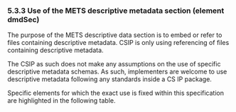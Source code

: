 ### 5.3.3 Use of the METS descriptive metadata section (element dmdSec)

The purpose of the METS descriptive data section is to embed or refer to files containing descriptive metadata. CSIP is only using referencing of files containing descriptive metadata.

The CSIP as such does not make any assumptions on the use of specific descriptive metadata schemas. As such, implementers are welcome to use descriptive metadata following any standards inside a CS IP package.

Specific elements for which the exact use is fixed within this specification are highlighted in the following table.
